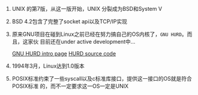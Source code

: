 1. UNIX 的第7版，从这一版开始，UNIX 分裂成为BSD和System V

2. BSD 4.2包含了完整了socket api以及TCP/IP实现

3. 原来GNU项目在碰到Linux之前已经在努力搞自己的OS内核了，`GNU HURD`。而且，这家伙
   目前还在under active development中...

   >
   [GNU HURD intro page](https://www.gnu.org/software/hurd/hurd.html)
   [HURD source code](https://github.com/joshumax/hurd)

4. 1994年3月，Linux达到1.0版本

5. POSIX标准约束了一些syscall以及c标准库接口，提供这一接口的OS就是符合POSIX标准
   的，而不一定要求这一OS一定是UNIX
